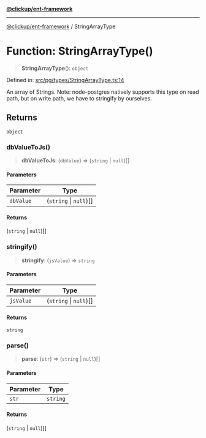 [**@clickup/ent-framework**](../README.md)

***

[@clickup/ent-framework](../globals.md) / StringArrayType

# Function: StringArrayType()

> **StringArrayType**(): `object`

Defined in: [src/pg/types/StringArrayType.ts:14](https://github.com/clickup/ent-framework/blob/master/src/pg/types/StringArrayType.ts#L14)

An array of Strings. Note: node-postgres natively supports this type on read
path, but on write path, we have to stringify by ourselves.

## Returns

`object`

### dbValueToJs()

> **dbValueToJs**: (`dbValue`) => (`string` \| `null`)[]

#### Parameters

| Parameter | Type |
| ------ | ------ |
| `dbValue` | (`string` \| `null`)[] |

#### Returns

(`string` \| `null`)[]

### stringify()

> **stringify**: (`jsValue`) => `string`

#### Parameters

| Parameter | Type |
| ------ | ------ |
| `jsValue` | (`string` \| `null`)[] |

#### Returns

`string`

### parse()

> **parse**: (`str`) => (`string` \| `null`)[]

#### Parameters

| Parameter | Type |
| ------ | ------ |
| `str` | `string` |

#### Returns

(`string` \| `null`)[]

